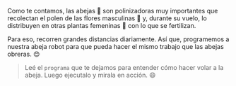 <gs-attire attire-url="https://raw.githubusercontent.com/MumukiProject/mumuki-guia-gobstones-repeticion-simple-kids/master/assets/attires/config.json"> </gs-attire> <gs-toolbox toolbox-url="https://raw.githubusercontent.com/MumukiProject/mumuki-guia-gobstones-repeticion-simple-kids/master/assets/toolbox_1553708780521.xml"></gs-toolbox>

Como te contamos, las abejas :bee: son polinizadoras muy importantes que recolectan el polen de las flores masculinas :cherry_blossom: y, durante su vuelo, lo distribuyen en otras plantas femeninas :blossom: con lo que se fertilizan.

Para eso, recorren grandes distancias diariamente. Así que, programemos a nuestra abeja robot para que pueda hacer el mismo trabajo que las abejas obreras. :blush:

> Leé el `programa` que te dejamos para entender cómo hacer volar a la abeja. Luego ejecutalo y mirala en acción. :smile: